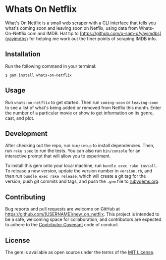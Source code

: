 # Whats On Netflix

What's On Netflix is a small web scraper with a CLI interface that tells you what's coming soon and leaving soon on Netflix, using data from Whats-On-Netflix.com and IMDB. Hat tip to [https://github.com/o-sam-o/yayimdbs](yayimdbs) for helping me work out the finer points of scraping IMDB info.

## Installation

Run the following command in your terminal:

    $ gem install whats-on-netflix

## Usage

Run `whats-on-netflix` to get started. Then run `coming-soon` or `leaving-soon` to see a list of what's being added or removed from Netflix this month. Enter the number of a particular movie or show to get information on its genre, cast, and plot.

## Development

After checking out the repo, run `bin/setup` to install dependencies. Then, run `rake spec` to run the tests. You can also run `bin/console` for an interactive prompt that will allow you to experiment.

To install this gem onto your local machine, run `bundle exec rake install`. To release a new version, update the version number in `version.rb`, and then run `bundle exec rake release`, which will create a git tag for the version, push git commits and tags, and push the `.gem` file to [rubygems.org](https://rubygems.org).

## Contributing

Bug reports and pull requests are welcome on GitHub at https://github.com/[USERNAME]/new_on_netflix. This project is intended to be a safe, welcoming space for collaboration, and contributors are expected to adhere to the [Contributor Covenant](http://contributor-covenant.org) code of conduct.


## License

The gem is available as open source under the terms of the [MIT License](http://opensource.org/licenses/MIT).

